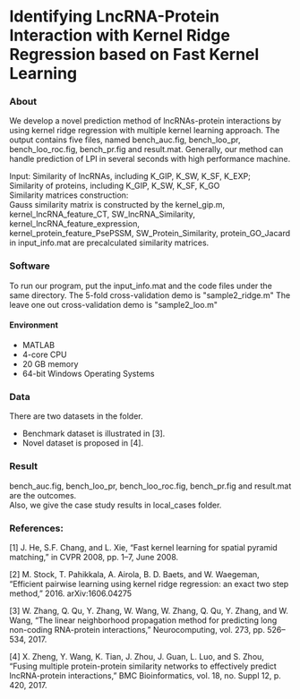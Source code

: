 Identifying LncRNA-Protein Interaction with Kernel Ridge Regression based on Fast Kernel Learning
==== 
### About
We develop a novel prediction method of lncRNAs-protein interactions by using kernel ridge regression with multiple kernel learning approach. The output contains five files, named bench_auc.fig, bench_loo_pr, bench_loo_roc.fig, bench_pr.fig and result.mat. Generally, our method can handle prediction of LPI in several seconds with high performance machine.

Input: Similarity of lncRNAs, including K_GIP, K_SW, K_SF, K_EXP;<br />
       Similarity of proteins, including K_GIP, K_SW, K_SF, K_GO<br />
Similarity matrices construction:<br />
       Gauss similarity matrix is constructed by the kernel_gip.m,<br />
       kernel_lncRNA_feature_CT, SW_lncRNA_Similarity, kernel_lncRNA_feature_expression,<br />
       kernel_protein_feature_PsePSSM, SW_Protein_Similarity, protein_GO_Jacard in input_info.mat are precalculated similarity matrices.
       
### Software
To run our program, put the input_info.mat and the code files under the same directory.
The 5-fold cross-validation demo is "sample2_ridge.m"
The leave one out cross-validation demo is "sample2_loo.m"
       
#### Environment
* MATLAB 
* 4-core CPU
* 20 GB memory
* 64-bit Windows Operating Systems
### Data
There are two datasets in the folder. 
* Benchmark dataset is illustrated in [3].
* Novel dataset is proposed in [4].
### Result
bench_auc.fig, bench_loo_pr, bench_loo_roc.fig, bench_pr.fig and result.mat are the outcomes. <br />
Also, we give the case study results in local_cases folder.

### References:

[1] J. He, S.F. Chang, and L. Xie, “Fast kernel learning for spatial pyramid matching,” in CVPR 2008, pp. 1–7, June 2008.

[2] M. Stock, T. Pahikkala, A. Airola, B. D. Baets, and W. Waegeman, “Efficient pairwise learning using kernel ridge regression: an exact two step method,” 2016. arXiv:1606.04275

[3] W. Zhang, Q. Qu, Y. Zhang, W. Wang, W. Zhang, Q. Qu, Y. Zhang, and W. Wang, “The linear neighborhood propagation method for predicting
long non-coding RNA-protein interactions,” Neurocomputing, vol. 273, pp. 526–534, 2017.

[4] X. Zheng, Y. Wang, K. Tian, J. Zhou, J. Guan, L. Luo, and S. Zhou, “Fusing multiple protein-protein similarity networks to effectively
predict lncRNA-protein interactions,” BMC Bioinformatics, vol. 18, no. Suppl 12, p. 420, 2017.

